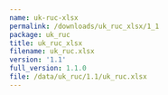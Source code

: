 ```yaml
---
name: uk-ruc-xlsx
permalink: /downloads/uk_ruc_xlsx/1_1
package: uk_ruc
title: uk_ruc_xlsx
filename: uk_ruc.xlsx
version: '1.1'
full_version: 1.1.0
file: /data/uk_ruc/1.1/uk_ruc.xlsx
---
```

